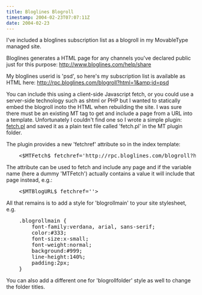 ```yaml
---
title: Bloglines Blogroll
timestamp: 2004-02-23T07:07:11Z
date: 2004-02-23
---
```


I've included a bloglines subscription list as a blogroll in my MovableType managed site.
<!--more-->
Bloglines generates a HTML page for any channels you've declared public just for this purpose:
<a href='http://www.bloglines.com/help/share'>http://www.bloglines.com/help/share</a>

My bloglines userid is 'psd', so here's my subscription list is available as HTML here:
<a href='http://rpc.bloglines.com/blogroll?html=1&amp;id=psd'>http://rpc.bloglines.com/blogroll?html=1&amp;id=psd</a>

You can include this using a client-side Javascript fetch, or you could use a server-side technology such as shtml or PHP but I wanted to statically embed the blogroll inoto the HTML when rebuilding the site. I was sure there must be an existing MT tag to get and include a page from a URL into a template. Unfortunately I couldn't find one so I wrote a simple plugin: <a href='fetch.pl.txt'>fetch.pl</a> and saved it as a plain text file called 'fetch.pl' in the MT plugin folder. 

The plugin provides a new 'fetchref' attribute so in the index template:

<pre>
    &lt;$MTFetch$ fetchref='http://rpc.bloglines.com/blogroll?html=1&amp;id=psd'&gt;
</pre>

The attribute can be used to fetch and include any page and if the variable name (here a dummy 'MTFetch') actually contains a value it will include that page instead, e.g.:

<pre>
    &lt;$MTBlogURL$ fetchref=''&gt;
</pre>

All that remains is to add a style for 'blogrollmain' to your site stylesheet, e.g.

<pre>
    .blogrollmain {
        font-family:verdana, arial, sans-serif;
        color:#333;
        font-size:x-small;
        font-weight:normal;
        background:#999;
        line-height:140%;
        padding:2px;				
    }	
</pre>

You can also add a different one for 'blogrollfolder' style as well to change the folder titles.
